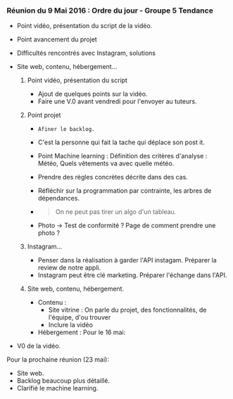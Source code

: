 ### Réunion du 9 Mai 2016 : Ordre du jour - Groupe 5 Tendance
- Point vidéo, présentation du script de la vidéo.
- Point avancement du projet
- Difficultés rencontrés avec Instagram, solutions
- Site web, contenu, hébergement...


  1. Point vidéo, présentation du script
      - Ajout de quelques points sur la vidéo.
      - Faire une V.0 avant vendredi pour l'envoyer au tuteurs.
  2. Point projet
      - `Afiner le backlog.`
      - C'est la personne qui fait la tache qui déplace son post it.
      - Point Machine learning : Définition des critères d'analyse : Météo, Quels vêtements va avec quelle météo.
      - Prendre des règles concrètes décrite dans des cas.
      - Réfléchir sur la programmation par contrainte, les arbres de dépendances.
      - > On ne peut pas tirer un algo d'un tableau.

      - Photo -> Test de conformité ? Page de comment prendre une photo ?
  3. Instagram...
      - Penser dans la réalisation à garder l'API instagam. Préparer la review de notre appli.
      - Instagram peut être clé marketing. Préparer l'échange dans l'API.

  4. Site web, contenu, hébergement.
      - Contenu :
        - Site vitrine : On parle du projet, des fonctionnalités, de l'équipe, d'ou trouver
        - Inclure la vidéo
      - Hébergement :
Pour le 16 mai:
- V0 de la vidéo.

Pour la prochaine réunion (23 mai):
- Site web.
- Backlog beaucoup plus détaillé.
- Clarifié le machine learning.
